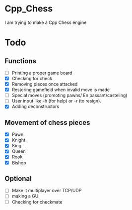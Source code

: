 # Cpp_Chess
 I am trying to make a Cpp Chess engine 
# Todo
## Functions
- [ ] Printing a proper game board
- [x] Checking for check
- [x] Removing pieces once attacked
- [x] Restoring gamefield when invalid move is made
- [ ] Special moves (promoting pawns/ En passant/casteling)
- [ ] User input like -h (for help) or -r (to resign).
- [x] Adding deconstructors

## Movement of chess pieces 

- [x] Pawn
- [x] Knight
- [x] King 
- [x] Queen 
- [x] Rook 
- [x] Bishop

## Optional 
- [ ] Make it multiplayer over TCP/UDP
- [ ] making a GUI
- [ ] Checking for checkmate
